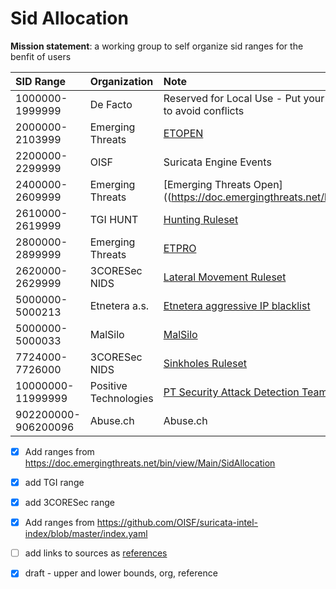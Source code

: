# Sid Allocation

**Mission statement**: a working group to self organize sid ranges for the benfit of users


|      SID Range    | Organization          | Note                                                                                                 |
| :---------------- | :-------------------- | :--------------------------------------------------------------------------------------------------- |
| 1000000-1999999   | De Facto              | Reserved for Local Use - Put your custom rules in this range to avoid conflicts                      |
| 2000000-2103999   | Emerging Threats      | [ETOPEN](https://doc.emergingthreats.net/bin/view/Main/SidAllocation)                               |
| 2200000-2299999   | OISF                  | Suricata Engine Events                                                                               |
| 2400000-2609999   | Emerging Threats      | [Emerging Threats Open]((https://doc.emergingthreats.net/bin/view/Main/SidAllocation)                |
| 2610000-2619999   | TGI HUNT              | [Hunting Ruleset](https://github.com/travisbgreen/hunting-rules)                                     |
| 2800000-2899999   | Emerging Threats      | [ETPRO](https://doc.emergingthreats.net/bin/view/Main/SidAllocation)
| 2620000-2629999   | 3CORESec NIDS         | [Lateral Movement Ruleset](https://dtection.io/ruleset)                                              |
| 5000000-5000213   | Etnetera a.s.         | [Etnetera aggressive IP blacklist](https://security.etnetera.cz/feeds/etn_aggressive.rules)          |
| 5000000-5000033   | MalSilo               | [MalSilo](https://malsilo.gitlab.io/feeds/)                                                          |
| 7724000-7726000   | 3CORESec NIDS         | [Sinkholes Ruleset](https://dtection.io/ruleset)                                                     |
| 10000000-11999999 | Positive Technologies | [PT Security Attack Detection Team ruleset](https://github.com/ptresearch/AttackDetection#sid-range) |
| 902200000-906200096 | Abuse.ch            | Abuse.ch                                                                                             |



- [x] Add ranges from https://doc.emergingthreats.net/bin/view/Main/SidAllocation
- [x] add TGI range
- [x] add 3CORESec range
- [x] Add ranges from https://github.com/OISF/suricata-intel-index/blob/master/index.yaml
- [ ] add links to sources as [references](https://doc.emergingthreats.net/bin/view/Main/SidAllocation)
- [x] draft - upper and lower bounds, org, reference




